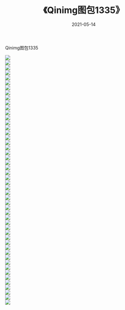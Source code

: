 ﻿---
layout: post
title:  《Qinimg图包1335》
date:   2021-05-14
img: http://imgx.orgx.ga/Qinimg图包/Qinimg图包1335/000.jpg
categories: [美女, 清纯, 唯美]
---

Qinimg图包1335

 ![](http://imgx.orgx.ga/Qinimg图包/Qinimg图包1335/001.jpg) <br>![](http://imgx.orgx.ga/Qinimg图包/Qinimg图包1335/002.jpg) <br>![](http://imgx.orgx.ga/Qinimg图包/Qinimg图包1335/003.jpg) <br>![](http://imgx.orgx.ga/Qinimg图包/Qinimg图包1335/004.jpg) <br>![](http://imgx.orgx.ga/Qinimg图包/Qinimg图包1335/005.jpg) <br>![](http://imgx.orgx.ga/Qinimg图包/Qinimg图包1335/006.jpg) <br>![](http://imgx.orgx.ga/Qinimg图包/Qinimg图包1335/007.jpg) <br>![](http://imgx.orgx.ga/Qinimg图包/Qinimg图包1335/008.jpg) <br>![](http://imgx.orgx.ga/Qinimg图包/Qinimg图包1335/009.jpg) <br>![](http://imgx.orgx.ga/Qinimg图包/Qinimg图包1335/010.jpg) <br>![](http://imgx.orgx.ga/Qinimg图包/Qinimg图包1335/011.jpg) <br>![](http://imgx.orgx.ga/Qinimg图包/Qinimg图包1335/012.jpg) <br>![](http://imgx.orgx.ga/Qinimg图包/Qinimg图包1335/013.jpg) <br>![](http://imgx.orgx.ga/Qinimg图包/Qinimg图包1335/014.jpg) <br>![](http://imgx.orgx.ga/Qinimg图包/Qinimg图包1335/015.jpg) <br>![](http://imgx.orgx.ga/Qinimg图包/Qinimg图包1335/016.jpg) <br>![](http://imgx.orgx.ga/Qinimg图包/Qinimg图包1335/017.jpg) <br>![](http://imgx.orgx.ga/Qinimg图包/Qinimg图包1335/018.jpg) <br>![](http://imgx.orgx.ga/Qinimg图包/Qinimg图包1335/019.jpg) <br>![](http://imgx.orgx.ga/Qinimg图包/Qinimg图包1335/020.jpg) <br>![](http://imgx.orgx.ga/Qinimg图包/Qinimg图包1335/021.jpg) <br>![](http://imgx.orgx.ga/Qinimg图包/Qinimg图包1335/022.jpg) <br>![](http://imgx.orgx.ga/Qinimg图包/Qinimg图包1335/023.jpg) <br>![](http://imgx.orgx.ga/Qinimg图包/Qinimg图包1335/024.jpg) <br>![](http://imgx.orgx.ga/Qinimg图包/Qinimg图包1335/025.jpg) <br>![](http://imgx.orgx.ga/Qinimg图包/Qinimg图包1335/026.jpg) <br>![](http://imgx.orgx.ga/Qinimg图包/Qinimg图包1335/027.jpg) <br>![](http://imgx.orgx.ga/Qinimg图包/Qinimg图包1335/028.jpg) <br>![](http://imgx.orgx.ga/Qinimg图包/Qinimg图包1335/029.jpg) <br>![](http://imgx.orgx.ga/Qinimg图包/Qinimg图包1335/030.jpg) <br>![](http://imgx.orgx.ga/Qinimg图包/Qinimg图包1335/031.jpg) <br>![](http://imgx.orgx.ga/Qinimg图包/Qinimg图包1335/032.jpg) <br>![](http://imgx.orgx.ga/Qinimg图包/Qinimg图包1335/033.jpg) <br>![](http://imgx.orgx.ga/Qinimg图包/Qinimg图包1335/034.jpg) <br>![](http://imgx.orgx.ga/Qinimg图包/Qinimg图包1335/035.jpg) <br>![](http://imgx.orgx.ga/Qinimg图包/Qinimg图包1335/036.jpg) <br>![](http://imgx.orgx.ga/Qinimg图包/Qinimg图包1335/037.jpg) <br>![](http://imgx.orgx.ga/Qinimg图包/Qinimg图包1335/038.jpg) <br>![](http://imgx.orgx.ga/Qinimg图包/Qinimg图包1335/039.jpg) <br>![](http://imgx.orgx.ga/Qinimg图包/Qinimg图包1335/040.jpg) <br>![](http://imgx.orgx.ga/Qinimg图包/Qinimg图包1335/041.jpg) <br>![](http://imgx.orgx.ga/Qinimg图包/Qinimg图包1335/042.jpg) <br>![](http://imgx.orgx.ga/Qinimg图包/Qinimg图包1335/043.jpg) <br>![](http://imgx.orgx.ga/Qinimg图包/Qinimg图包1335/044.jpg) <br>![](http://imgx.orgx.ga/Qinimg图包/Qinimg图包1335/045.jpg) <br>![](http://imgx.orgx.ga/Qinimg图包/Qinimg图包1335/046.jpg) <br>![](http://imgx.orgx.ga/Qinimg图包/Qinimg图包1335/047.jpg) <br>![](http://imgx.orgx.ga/Qinimg图包/Qinimg图包1335/048.jpg) <br>![](http://imgx.orgx.ga/Qinimg图包/Qinimg图包1335/049.jpg) <br>![](http://imgx.orgx.ga/Qinimg图包/Qinimg图包1335/050.jpg) <br>